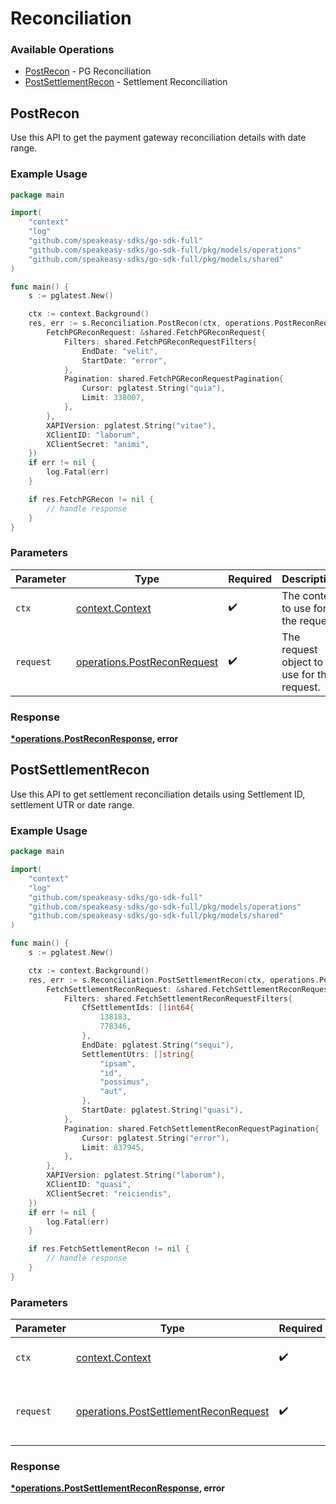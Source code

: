 # Reconciliation

### Available Operations

* [PostRecon](#postrecon) - PG Reconciliation
* [PostSettlementRecon](#postsettlementrecon) - Settlement Reconciliation

## PostRecon

Use this API to get the payment gateway reconciliation details with date range.

### Example Usage

```go
package main

import(
	"context"
	"log"
	"github.com/speakeasy-sdks/go-sdk-full"
	"github.com/speakeasy-sdks/go-sdk-full/pkg/models/operations"
	"github.com/speakeasy-sdks/go-sdk-full/pkg/models/shared"
)

func main() {
    s := pglatest.New()

    ctx := context.Background()
    res, err := s.Reconciliation.PostRecon(ctx, operations.PostReconRequest{
        FetchPGReconRequest: &shared.FetchPGReconRequest{
            Filters: shared.FetchPGReconRequestFilters{
                EndDate: "velit",
                StartDate: "error",
            },
            Pagination: shared.FetchPGReconRequestPagination{
                Cursor: pglatest.String("quia"),
                Limit: 338007,
            },
        },
        XAPIVersion: pglatest.String("vitae"),
        XClientID: "laborum",
        XClientSecret: "animi",
    })
    if err != nil {
        log.Fatal(err)
    }

    if res.FetchPGRecon != nil {
        // handle response
    }
}
```

### Parameters

| Parameter                                                                  | Type                                                                       | Required                                                                   | Description                                                                |
| -------------------------------------------------------------------------- | -------------------------------------------------------------------------- | -------------------------------------------------------------------------- | -------------------------------------------------------------------------- |
| `ctx`                                                                      | [context.Context](https://pkg.go.dev/context#Context)                      | :heavy_check_mark:                                                         | The context to use for the request.                                        |
| `request`                                                                  | [operations.PostReconRequest](../../models/operations/postreconrequest.md) | :heavy_check_mark:                                                         | The request object to use for the request.                                 |


### Response

**[*operations.PostReconResponse](../../models/operations/postreconresponse.md), error**


## PostSettlementRecon

Use this API to get settlement reconciliation details using Settlement ID, settlement UTR or date range.

### Example Usage

```go
package main

import(
	"context"
	"log"
	"github.com/speakeasy-sdks/go-sdk-full"
	"github.com/speakeasy-sdks/go-sdk-full/pkg/models/operations"
	"github.com/speakeasy-sdks/go-sdk-full/pkg/models/shared"
)

func main() {
    s := pglatest.New()

    ctx := context.Background()
    res, err := s.Reconciliation.PostSettlementRecon(ctx, operations.PostSettlementReconRequest{
        FetchSettlementReconRequest: &shared.FetchSettlementReconRequest{
            Filters: shared.FetchSettlementReconRequestFilters{
                CfSettlementIds: []int64{
                    138183,
                    778346,
                },
                EndDate: pglatest.String("sequi"),
                SettlementUtrs: []string{
                    "ipsam",
                    "id",
                    "possimus",
                    "aut",
                },
                StartDate: pglatest.String("quasi"),
            },
            Pagination: shared.FetchSettlementReconRequestPagination{
                Cursor: pglatest.String("error"),
                Limit: 837945,
            },
        },
        XAPIVersion: pglatest.String("laborum"),
        XClientID: "quasi",
        XClientSecret: "reiciendis",
    })
    if err != nil {
        log.Fatal(err)
    }

    if res.FetchSettlementRecon != nil {
        // handle response
    }
}
```

### Parameters

| Parameter                                                                                      | Type                                                                                           | Required                                                                                       | Description                                                                                    |
| ---------------------------------------------------------------------------------------------- | ---------------------------------------------------------------------------------------------- | ---------------------------------------------------------------------------------------------- | ---------------------------------------------------------------------------------------------- |
| `ctx`                                                                                          | [context.Context](https://pkg.go.dev/context#Context)                                          | :heavy_check_mark:                                                                             | The context to use for the request.                                                            |
| `request`                                                                                      | [operations.PostSettlementReconRequest](../../models/operations/postsettlementreconrequest.md) | :heavy_check_mark:                                                                             | The request object to use for the request.                                                     |


### Response

**[*operations.PostSettlementReconResponse](../../models/operations/postsettlementreconresponse.md), error**

